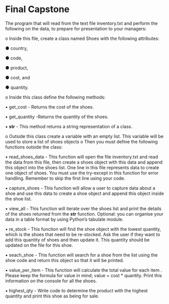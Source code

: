 # Final Capstone
  The program that will read from the text file inventory.txt and
perform the following on the data, to prepare for presentation to your
managers:

o Inside this file, create a class named Shoes with the following attributes:
  
  ● country,
  
  ● code,
  
  ● product,
  
  ● cost, and
  
  ● quantity.

o Inside this class define the following methods:
  
  ▪ get_cost - Returns the cost of the shoes.
  
  ▪ get_quantity -Returns the quantity of the shoes.
  
  ▪ __str__ - This method returns a string representation of a class.

o Outside this class create a variable with an empty list. This variable will be used to store a list of shoes objects
o Then you must define the following functions outside the class:

▪ read_shoes_data - This function will open the file inventory.txt 
  and read the data from this file, then create a shoes object with 
  this data and append this object into the
  shoes list. One line in this file represents data to create one
  object of shoes. You must use the try-except in this function
  for error handling. Remember to skip the first line using your
  code.

▪ capture_shoes - This function will allow a user to capture
data about a shoe and use this data to create a shoe object
and append this object inside the shoe list.

▪ view_all - This function will iterate over the shoes list and
print the details of the shoes returned from the __str__
function. Optional: you can organise your data in a table
format by using Python’s tabulate module.

▪ re_stock - This function will find the shoe object with the
lowest quantity, which is the shoes that need to be
re-stocked. Ask the user if they want to add this quantity of
shoes and then update it. This quantity should be updated
on the file for this shoe.

▪ seach_shoe - This function will search for a shoe from the list
using the shoe code and return this object so that it will be
printed.

▪ value_per_item - This function will calculate the total value
for each item . Please keep the formula for value in mind;
value = cost * quantity. Print this information on the console
for all the shoes.

▪ highest_qty - Write code to determine the product with the
highest quantity and print this shoe as being for sale.
